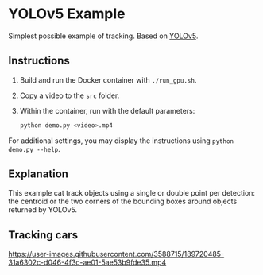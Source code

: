 # YOLOv5 Example

Simplest possible example of tracking. Based on [YOLOv5](https://github.com/ultralytics/yolov5).

## Instructions

1. Build and run the Docker container with `./run_gpu.sh`.
2. Copy a video to the `src` folder.
3. Within the container, run with the default parameters:

   ```bash
   python demo.py <video>.mp4
   ```

For additional settings, you may display the instructions using `python demo.py --help`.

## Explanation

This example cat track objects using a single or double point per detection: the centroid or the two corners of the bounding boxes around objects returned by YOLOv5.

## Tracking cars

https://user-images.githubusercontent.com/3588715/189720485-31a6302c-d046-4f3c-ae01-5ae53b9fde35.mp4

